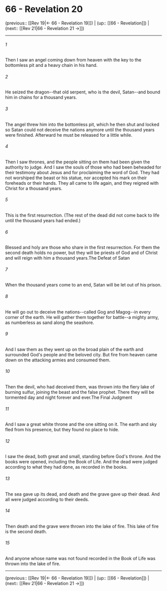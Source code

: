 # 66 - Revelation 20

(previous:: [[Rev 19|← 66 - Revelation 19]]) | (up:: [[66 - Revelation]]) | (next:: [[Rev 21|66 - Revelation 21 →]])

***


###### 1 
Then I saw an angel coming down from heaven with the key to the bottomless pit and a heavy chain in his hand. 

###### 2 
He seized the dragon--that old serpent, who is the devil, Satan--and bound him in chains for a thousand years. 

###### 3 
The angel threw him into the bottomless pit, which he then shut and locked so Satan could not deceive the nations anymore until the thousand years were finished. Afterward he must be released for a little while. 

###### 4 
Then I saw thrones, and the people sitting on them had been given the authority to judge. And I saw the souls of those who had been beheaded for their testimony about Jesus and for proclaiming the word of God. They had not worshiped the beast or his statue, nor accepted his mark on their foreheads or their hands. They all came to life again, and they reigned with Christ for a thousand years. 

###### 5 
This is the first resurrection. (The rest of the dead did not come back to life until the thousand years had ended.) 

###### 6 
Blessed and holy are those who share in the first resurrection. For them the second death holds no power, but they will be priests of God and of Christ and will reign with him a thousand years.The Defeat of Satan 

###### 7 
When the thousand years come to an end, Satan will be let out of his prison. 

###### 8 
He will go out to deceive the nations--called Gog and Magog--in every corner of the earth. He will gather them together for battle--a mighty army, as numberless as sand along the seashore. 

###### 9 
And I saw them as they went up on the broad plain of the earth and surrounded God's people and the beloved city. But fire from heaven came down on the attacking armies and consumed them. 

###### 10 
Then the devil, who had deceived them, was thrown into the fiery lake of burning sulfur, joining the beast and the false prophet. There they will be tormented day and night forever and ever.The Final Judgment 

###### 11 
And I saw a great white throne and the one sitting on it. The earth and sky fled from his presence, but they found no place to hide. 

###### 12 
I saw the dead, both great and small, standing before God's throne. And the books were opened, including the Book of Life. And the dead were judged according to what they had done, as recorded in the books. 

###### 13 
The sea gave up its dead, and death and the grave gave up their dead. And all were judged according to their deeds. 

###### 14 
Then death and the grave were thrown into the lake of fire. This lake of fire is the second death. 

###### 15 
And anyone whose name was not found recorded in the Book of Life was thrown into the lake of fire.

***

(previous:: [[Rev 19|← 66 - Revelation 19]]) | (up:: [[66 - Revelation]]) | (next:: [[Rev 21|66 - Revelation 21 →]])
